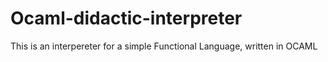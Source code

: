 # Ocaml-didactic-interpreter
This is an interpereter for a simple Functional Language, written in OCAML
